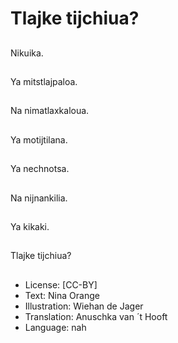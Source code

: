 # Tlajke tijchiua?

##
Nikuika.

##
Ya mitstlajpaloa.

##
Na nimatlaxkaloua.

##
Ya motijtilana.

##
Ya nechnotsa.

##
Na nijnankilia.

##
Ya kikaki.

##
Tlajke tijchiua?

##
* License: [CC-BY]
* Text: Nina Orange
* Illustration: Wiehan de Jager
* Translation: Anuschka van ´t Hooft 
* Language: nah
